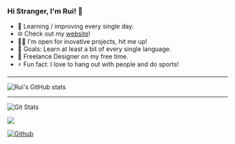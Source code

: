 ### Hi Stranger, I'm Rui! 👋

- 🌱 Learning / improving every single day.
- 🌐 Check out my [website][website]!
- 👨‍💻 I'm open for inovative projects, hit me up!
- 🥅 Goals: Learn at least a bit of every single language.
- 🌌 Freelance Designer on my free time.
- ⚡ Fun fact: I love to hang out with people and do sports!

___________________________________________________

![Rui's GitHub stats](https://github-readme-stats.vercel.app/api?username=ruipmfs&theme=onedark&show_icons=true)

___________________________________________________

![Git Stats](https://github-readme-stats.vercel.app/api/top-langs/?username=ruipmfs&theme=onedark&count_private=true&langs_count=10&layout=compact)

![](https://visitor-badge.laobi.icu/badge?page_id=ruipmfs.ruipmfs)

[![Github](https://img.shields.io/github/followers/vascofaria?label=Follow&style=social)](https://github.com/ruipmfs)

[website]: https://ruipmfs.vercel.app/

<!--
I'm watching you :)
-->
